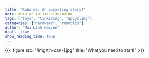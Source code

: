 ```yaml
---
title: "Robo me: An upcycling story!"
date: 2019-06-18T11:19:35+02:00
tags: ["toys", "tinkering", "upcycling"]
categories: ["hardware", "robotics"]
author: "Mai Linh Nguyen"
draft: true
show_reading_time: true
---
```

{{< figure src="/img/tin-can-1.jpg" title="What you need to start!" >}}
